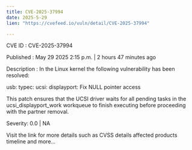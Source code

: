 ```yaml
---
title: CVE-2025-37994
date: 2025-5-29
lien: "https://cvefeed.io/vuln/detail/CVE-2025-37994"

---
```


CVE ID : CVE-2025-37994

Published :  May 29
2025
2:15 p.m. | 2 hours
47 minutes ago

Description : In the Linux kernel
the following vulnerability has been resolved:

usb: typec: ucsi: displayport: Fix NULL pointer access

This patch ensures that the UCSI driver waits for all pending tasks in the
ucsi_displayport_work workqueue to finish executing before proceeding with
the partner removal.

Severity: 0.0 | NA

Visit the link for more details
such as CVSS details
affected products
timeline
and more...
